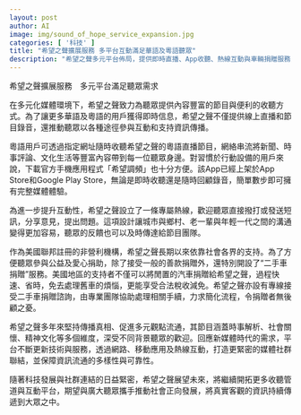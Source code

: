 ```yaml
---
layout: post
author: AI
image: img/sound_of_hope_service_expansion.jpg
categories: [ '科技' ]
title: "希望之聲擴展服務 多平台互動滿足華語及粵語聽眾"
description: "希望之聲多元平台佈局，提供即時直播、App收聽、熱線互動與車輛捐贈服務，強化與聽眾連結，促進資訊傳播與公益參與。"
---
```

希望之聲擴展服務　多元平台滿足聽眾需求

在多元化媒體環境下，希望之聲致力為聽眾提供內容豐富的節目與便利的收聽方式。為了讓更多華語及粵語的用戶獲得即時信息，希望之聲不僅提供線上直播和節目錄音，還推動聽眾以各種途徑參與互動和支持資訊傳播。

粵語用戶可透過指定網址隨時收聽希望之聲的粵語直播節目，網絡串流將新聞、時事評論、文化生活等豐富內容帶到每一位聽眾身邊。對習慣於行動設備的用戶來說，下載官方手機應用程式「希望調頻」也十分方便。該App已經上架於App Store和Google Play Store，無論是即時收聽還是隨時回顧錄音，簡單數步即可擁有完整媒體體驗。

為進一步提升互動性，希望之聲設立了一條專屬熱線，歡迎聽眾直接撥打或發送短訊，分享意見，提出問題。這項設計讓城市與鄉村、老一輩與年輕一代之間的溝通變得更加容易，聽眾的反饋也可以及時傳達給節目團隊。

作為美國聯邦註冊的非營利機構，希望之聲長期以來依靠社會各界的支持。為了方便聽眾參與公益及愛心捐助，除了接受一般的善款捐贈外，還特別開設了“二手車捐贈”服務。美國地區的支持者不僅可以將閒置的汽車捐贈給希望之聲，過程快速、省時，免去處理舊車的煩惱，更能享受合法稅收減免。希望之聲亦設有專線接受二手車捐贈諮詢，由專業團隊協助處理相關手續，力求簡化流程，令捐贈者無後顧之憂。

希望之聲多年來堅持傳播真相、促進多元觀點流通，其節目涵蓋時事解析、社會關懷、精神文化等多個維度，深受不同背景聽眾的歡迎。回應新媒體時代的需求，平台不斷更新技術與服務，透過網路、移動應用及熱線互動，打造更緊密的媒體社群聯結，並保障資訊流通的多樣性與可靠性。

隨著科技發展與社群連結的日益緊密，希望之聲展望未來，將繼續開拓更多收聽管道與互動平台，期望與廣大聽眾攜手推動社會正向發展，將真實客觀的資訊持續傳遞到大眾之中。